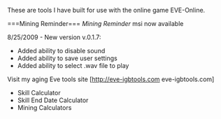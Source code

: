 These are tools I have built for use with the online game EVE-Online.

===Mining Reminder===
*Mining Reminder* msi now available

8/25/2009 - New version v.0.1.7: 
  * Added ability to disable sound
  * Added ability to save user settings
  * Added ability to select .wav file to play


Visit my aging Eve tools site [http://eve-igbtools.com eve-igbtools.com]
  * Skill Calculator
  * Skill End Date Calculator
  * Mining Calculators
